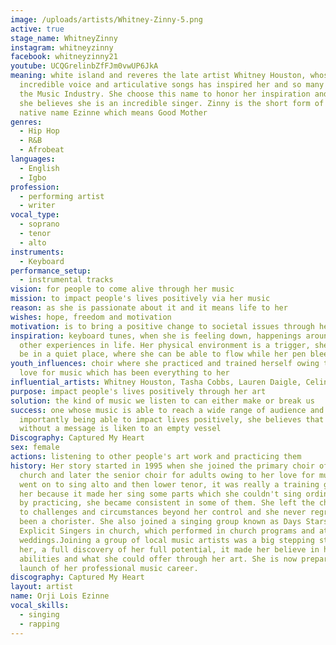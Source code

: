 ```yaml
---
image: /uploads/artists/Whitney-Zinny-5.png
active: true
stage_name: WhitneyZinny
instagram: whitneyzinny
facebook: whitneyzinny21
youtube: UCQGrelinbZfFJm0vwUP6JkA
meaning: white island and reveres the late artist Whitney Houston, whose
  incredible voice and articulative songs has inspired her and so many others in
  the Music Industry. She choose this name to honor her inspiration and because
  she believes she is an incredible singer. Zinny is the short form of her
  native name Ezinne which means Good Mother
genres:
  - Hip Hop
  - R&B
  - Afrobeat
languages:
  - English
  - Igbo
profession:
  - performing artist
  - writer
vocal_type:
  - soprano
  - tenor
  - alto
instruments:
  - Keyboard
performance_setup:
  - instrumental tracks
vision: for people to come alive through her music
mission: to impact people's lives positively via her music
reason: as she is passionate about it and it means life to her
wishes: hope, freedom and motivation
motivation: is to bring a positive change to societal issues through her music
inspiration: keyboard tunes, when she is feeling down, happenings around her and
  other experiences in life. Her physical environment is a trigger, she loves to
  be in a quiet place, where she can be able to flow while her pen bleeds
youth_influences: choir where she practiced and trained herself owing to her
  love for music which has been everything to her
influential_artists: Whitney Houston, Tasha Cobbs, Lauren Daigle, Celine Dion
purpose: impact people's lives positively through her art
solution: the kind of music we listen to can either make or break us
success: one whose music is able to reach a wide range of audience and most
  importantly being able to impact lives positively, she believes that music
  without a message is liken to an empty vessel
Discography: Captured My Heart
sex: female
actions: listening to other people's art work and practicing them
history: Her story started in 1995 when she joined the primary choir of her
  church and later the senior choir for adults owing to her love for music.She
  went on to sing alto and then lower tenor, it was really a training ground for
  her because it made her sing some parts which she couldn't sing ordinarily and
  by practicing, she became consistent in some of them. She left the choir owing
  to challenges and circumstances beyond her control and she never regretted
  been a chorister. She also joined a singing group known as Days Stars and
  Explicit Singers in church, which performed in church programs and at
  weddings.Joining a group of local music artists was a big stepping stone for
  her, a full discovery of her full potential, it made her believe in her
  abilities and what she could offer through her art. She is now preparing the
  launch of her professional music career.
discography: Captured My Heart
layout: artist
name: Orji Lois Ezinne
vocal_skills:
  - singing
  - rapping
---
```

